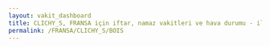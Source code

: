 ```yaml
---
layout: vakit_dashboard
title: CLICHY_S, FRANSA için iftar, namaz vakitleri ve hava durumu - ilçe/eyalet seç
permalink: /FRANSA/CLICHY_S/BOIS
---
```


<script type="text/javascript">
  var GLOBAL_COUNTRY = 'FRANSA';
  var GLOBAL_CITY = 'CLICHY_S';
  var GLOBAL_STATE = 'BOIS';
  var lat = 72;
  var lon = 21;
</script>
